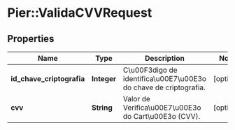 # Pier::ValidaCVVRequest

## Properties
Name | Type | Description | Notes
------------ | ------------- | ------------- | -------------
**id_chave_criptografia** | **Integer** | C\u00F3digo de identifica\u00E7\u00E3o do chave de criptografia. | [optional] 
**cvv** | **String** | Valor de Verifica\u00E7\u00E3o do Cart\u00E3o (CVV). | [optional] 


